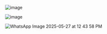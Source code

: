 ![image](https://github.com/user-attachments/assets/6e189e85-76cb-4d7c-b4b8-293150efc5d5)

![image](https://github.com/user-attachments/assets/bcd623b5-a214-4464-8eba-91c8c1fd089b)

![WhatsApp Image 2025-05-27 at 12 43 58 PM](https://github.com/user-attachments/assets/a8e3406b-7b57-4d74-90aa-fe4ec788d919)
